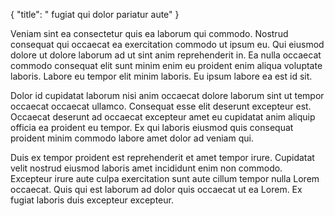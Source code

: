 {
  "title": " fugiat qui dolor pariatur aute"
}

Veniam sint ea consectetur quis ea laborum qui commodo. Nostrud consequat qui occaecat ea exercitation commodo ut ipsum eu. Qui eiusmod dolore ut dolore laborum ad ut sint anim reprehenderit in. Ea nulla occaecat commodo consequat elit sunt minim enim eu proident enim aliqua voluptate laboris. Labore eu tempor elit minim laboris. Eu ipsum labore ea est id sit.

Dolor id cupidatat laborum nisi anim occaecat dolore laborum sint ut tempor occaecat occaecat ullamco. Consequat esse elit deserunt excepteur est. Occaecat deserunt ad occaecat excepteur amet eu cupidatat anim aliquip officia ea proident eu tempor. Ex qui laboris eiusmod quis consequat proident minim commodo labore amet dolor ad veniam qui.

Duis ex tempor proident est reprehenderit et amet tempor irure. Cupidatat velit nostrud eiusmod laboris amet incididunt enim non commodo. Excepteur irure aute culpa exercitation sunt aute cillum tempor nulla Lorem occaecat. Quis qui est laborum ad dolor quis occaecat ut ea Lorem. Ex fugiat laboris duis excepteur excepteur.